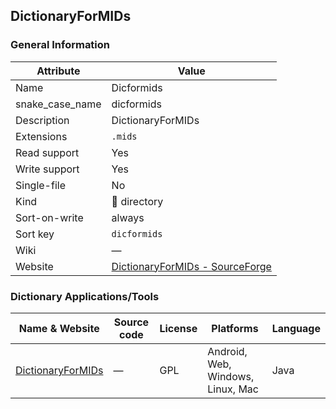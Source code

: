 ## DictionaryForMIDs

### General Information

| Attribute       | Value                                                                    |
| --------------- | ------------------------------------------------------------------------ |
| Name            | Dicformids                                                               |
| snake_case_name | dicformids                                                               |
| Description     | DictionaryForMIDs                                                        |
| Extensions      | `.mids`                                                                  |
| Read support    | Yes                                                                      |
| Write support   | Yes                                                                      |
| Single-file     | No                                                                       |
| Kind            | 📁 directory                                                              |
| Sort-on-write   | always                                                                   |
| Sort key        | `dicformids`                                                             |
| Wiki            | ―                                                                        |
| Website         | [DictionaryForMIDs - SourceForge](http://dictionarymid.sourceforge.net/) |

### Dictionary Applications/Tools

| Name & Website                                             | Source code | License | Platforms                         | Language |
| ---------------------------------------------------------- | ----------- | ------- | --------------------------------- | -------- |
| [DictionaryForMIDs](http://dictionarymid.sourceforge.net/) | ―           | GPL     | Android, Web, Windows, Linux, Mac | Java     |

